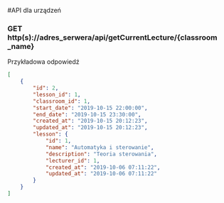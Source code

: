 #API dla urządzeń

### GET http(s)://adres_serwera/api/getCurrentLecture/{classroom _name}

Przykładowa odpowiedź
```json
[
    {
        "id": 2,
        "lesson_id": 1,
        "classroom_id": 1,
        "start_date": "2019-10-15 22:00:00",
        "end_date": "2019-10-15 23:30:00",
        "created_at": "2019-10-15 20:12:23",
        "updated_at": "2019-10-15 20:12:23",
        "lesson": {
            "id": 1,
            "name": "Automatyka i sterowanie",
            "description": "Teoria sterowania",
            "lecturer_id": 1,
            "created_at": "2019-10-06 07:11:22",
            "updated_at": "2019-10-06 07:11:22"
        }
    }
]
```